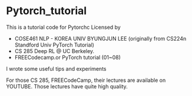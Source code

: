 # Pytorch_tutorial
This is a tutorial code for Pytorchc Licensed by

- COSE461 NLP - KOREA UNIV BYUNGJUN LEE (originally from CS224n Standford Univ PyTorch Tutorial)
- CS 285 Deep RL @ UC Berkeley.
- FREECodecamp.or PyTorch tutorial (01~08)

I wrote some useful tips and experiments 

For those CS 285, FREECodeCamp, their lectures are available on YOUTUBE.
Those lectures have quite high quality.
